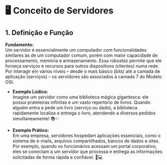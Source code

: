 # 🖥️ Conceito de Servidores

## 1. Definição e Função
**Fundamento:**  
Um servidor é essencialmente um computador com funcionalidades similares às de um computador comum, porém com maior capacidade de processamento, memória e armazenamento. Essa robustez permite que ele forneça serviços e recursos para outros dispositivos (clientes) numa rede. Por interagir em vários níveis – desde o mais básico (bits) até a camada de aplicação (serviços) – os servidores são associados à camada 7 do Modelo OSI.

- **Exemplo Lúdico:**  
  Imagine um servidor como uma biblioteca mágica gigantesca: ele possui prateleiras infinitas e um vasto repertório de livros. Quando alguém entra e pede um livro (serviço ou dado), a biblioteca rapidamente localiza e entrega o livro, atendendo a diversos pedidos simultaneamente! 📚✨

- **Exemplo Prático:**  
  Em uma empresa, servidores hospedam aplicações essenciais, como o sistema de e-mails, arquivos compartilhados, bancos de dados e sites. Por exemplo, quando os funcionários acessam um portal corporativo, eles se conectam a um servidor que processa e entrega as informações solicitadas de forma rápida e confiável. 🏢💻